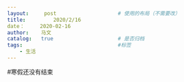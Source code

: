 ```yaml
---
layout:     post   				    # 使用的布局（不需要改）
title:         2020/2/16
date：     2020-02-16
author:    马文
catalog:   true						# 是否归档
tags:								#标签
    - 生活
---
```


#寒假还没有结束